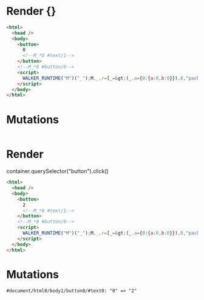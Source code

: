 # Render {}
```html
<html>
  <head />
  <body>
    <button>
      0
      <!--M_*0 #text/1-->
    </button>
    <!--M_*0 #button/0-->
    <script>
      WALKER_RUNTIME("M")("_");M._.r=[_=&gt;(_.a={0:{a:0,b:0}}),0,"packages/translator-tags/src/__tests__/fixtures/batched-updates/template.marko_0_a_b",0];M._.w()
    </script>
  </body>
</html>
```

# Mutations
```

```


# Render 
container.querySelector("button").click()

```html
<html>
  <head />
  <body>
    <button>
      2
      <!--M_*0 #text/1-->
    </button>
    <!--M_*0 #button/0-->
    <script>
      WALKER_RUNTIME("M")("_");M._.r=[_=&gt;(_.a={0:{a:0,b:0}}),0,"packages/translator-tags/src/__tests__/fixtures/batched-updates/template.marko_0_a_b",0];M._.w()
    </script>
  </body>
</html>
```

# Mutations
```
#document/html0/body1/button0/#text0: "0" => "2"
```